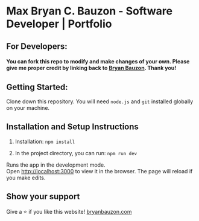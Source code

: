 # Max Bryan C. Bauzon - Software Developer | Portfolio

## For Developers:

#### You can fork this repo to modify and make changes of your own. Please give me proper credit by linking back to [Bryan Bauzon](https://github.com/bryanbauzon/portfolio). Thank you!

## Getting Started:

Clone down this repository. You will need `node.js` and `git` installed globally on your machine.

## Installation and Setup Instructions

1. Installation: `npm install`

2. In the project directory, you can run: `npm run dev`

Runs the app in the development mode.\
Open [http://localhost:3000](http://localhost:3000) to view it in the browser.
The page will reload if you make edits.

## Show your support

Give a ⭐ if you like this website!
[bryanbauzon.com](https://www.bryanbauzon.com)